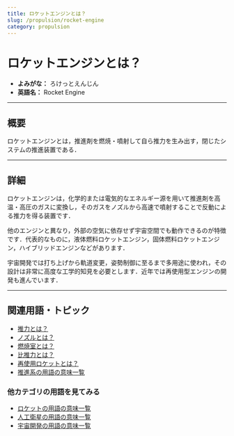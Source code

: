 ```yaml
---
title: ロケットエンジンとは？
slug: /propulsion/rocket-engine
category: propulsion
---
```


# ロケットエンジンとは？

- **よみがな：** ろけっとえんじん  
- **英語名：** Rocket Engine  

---

## 概要

ロケットエンジンとは，推進剤を燃焼・噴射して自ら推力を生み出す，閉じたシステムの推進装置である．

---

## 詳細

ロケットエンジンは，化学的または電気的なエネルギー源を用いて推進剤を高温・高圧のガスに変換し，そのガスをノズルから高速で噴射することで反動による推力を得る装置です．

他のエンジンと異なり，外部の空気に依存せず宇宙空間でも動作できるのが特徴です．代表的なものに，液体燃料ロケットエンジン，固体燃料ロケットエンジン，ハイブリッドエンジンなどがあります．

宇宙開発では打ち上げから軌道変更，姿勢制御に至るまで多用途に使われ，その設計は非常に高度な工学的知見を必要とします．近年では再使用型エンジンの開発も進んでいます．

---

## 関連用語・トピック

- [推力とは？](/docs/propulsion/thrust)
- [ノズルとは？](/docs/propulsion/nozzle)
- [燃焼室とは？](/docs/propulsion/combustion-chamber)
- [比推力とは？](/docs/propulsion/specific-impulse)
- [再使用ロケットとは？](/docs/rocket/reusable-rocket)
- [推進系の用語の意味一覧](/docs/category/propulsion)

### 他カテゴリの用語を見てみる
- [ロケットの用語の意味一覧](/docs/category/rocket)
- [人工衛星の用語の意味一覧](/docs/category/satellite)
- [宇宙開発の用語の意味一覧](/docs/category/glossary)
